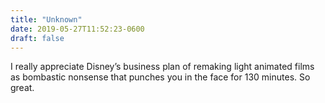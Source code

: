 ```yaml
---
title: "Unknown"
date: 2019-05-27T11:52:23-0600
draft: false
---
```


I really appreciate Disney’s business plan of remaking light animated films as bombastic nonsense that punches you in the face for 130 minutes. So great.
